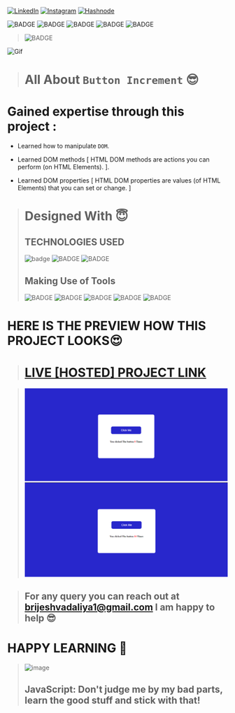 
<!-- Social Links -->

[![LinkedIn][linkedin-shield]][linkedin-url]
[![Instagram][instagram-shield]][instagram-url]
[![Hashnode][hashnode-shield]][hashnode-url]

![BADGE](https://img.shields.io/badge/CORE_JAVASCRIPT-PROJECT-lightgrey)
![BADGE](https://img.shields.io/badge/LCO--INEURON-HITESH%20CHOUDHARY-lightgrey)
![BADGE](https://img.shields.io/badge/INEURON-FULL--STACK--JAVASCRIPT--WEBDEVELOPMENT-lightgrey)
![BADGE](https://img.shields.io/badge/HTML-CSS-lightgrey)
![BADGE](https://img.shields.io/badge/JAVASCRIPT-lightgrey)
>![BADGE](https://img.shields.io/badge/MADE%20WITH%20FUN%20BY-BRIJESH%20VADALIA-blue)


![Gif](https://cdn.hashnode.com/res/hashnode/image/upload/v1609865669335/9c_vcrn-E.gif)

> # All About `Button Increment` 😎

# **Gained expertise through this project :**

- Learned how to manipulate `DOM`.

- Learned DOM methods [ HTML DOM methods are actions you can perform (on HTML Elements). ].

- Learned DOM properties [ HTML DOM properties are values (of HTML Elements) that you can set or change. ]



># Designed With 😇
>## TECHNOLOGIES USED 
>![badge](https://img.shields.io/badge/HTML5-HTML5-orange)
![BADGE](https://img.shields.io/badge/CSS3-CSS3-blue)
![BADGE](https://img.shields.io/badge/JAVASCRIPT-JAVASCRIPT-yellow)
>## Making Use of Tools
>![BADGE](https://img.shields.io/badge/GOOGLE-CHROME-blue)
>![BADGE](https://img.shields.io/badge/GIT-HUB-lightgrey)
>![BADGE](https://img.shields.io/badge/VS-CODE-blue)
>![BADGE](https://img.shields.io/badge/GIT-GIT-orange)
>![BADGE](https://img.shields.io/badge/NETLIFY-NETLIFY-blue)


# HERE IS THE PREVIEW HOW THIS PROJECT LOOKS😍
># [LIVE [HOSTED] PROJECT LINK](https://brijesh8128-button-increment.netlify.app/ "Button Increment")

>![Screenshot](./Screenshot/screenshot-1.png)
>![Screenshot](./Screenshot/screenshot-2.png)



>## For any query you can reach out at brijeshvadaliya1@gmail.com I am happy to help 😎

# HAPPY LEARNING 🤩
>![image](https://raw.githubusercontent.com/ikeyurp/ikeyurp/master/src/Comp-Man.gif)
>## JavaScript: Don't judge me by my bad parts, learn the good stuff and stick with that!












<!-- Linkedin -->

[linkedin-shield]: https://img.shields.io/badge/-LinkedIn-black.svg?style=for-the-badge&logo=linkedin&colorB=0B5FBB
[linkedin-url]: https://www.linkedin.com/in/brijesh-vadaliya-16b3a2202/

<!-- Instagram -->

[instagram-shield]: https://img.shields.io/badge/Instagram-%23E4405F.svg?style=for-the-badge&logo=Instagram&logoColor=white
[instagram-url]: https://www.instagram.com/brijesh_vadaliya_8128/


<!-- Hashnode -->

[hashnode-shield]: https://img.shields.io/badge/Hashnode-2962FF?style=for-the-badge&logo=hashnode&logoColor=white
[hashnode-url]: https://brijeshvadaliya8128.hashnode.dev/




